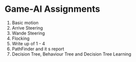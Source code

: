 # Game-AI Assignments
1. Basic motion
2. Arrive Steering
3. Wande Steering
4. Flocking
5. Write up of 1 - 4
6. PathFinder and it s report
7. Decision Tree, Behaviour Tree and Decision Tree Learning 

